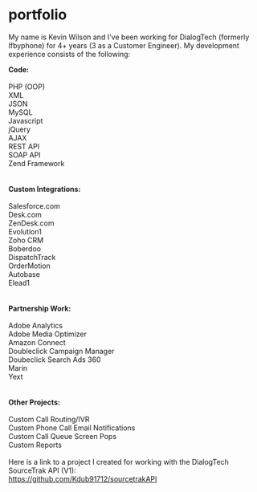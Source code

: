 portfolio
=========

My name is Kevin Wilson and I've been working for DialogTech (formerly Ifbyphone) for 4+ years (3 as a Customer Engineer).  My development experience
consists of the following:

<b>Code:</b>
<br><br>
PHP (OOP)<br>
XML<br>
JSON<br>
MySQL<br>
Javascript<br>
jQuery<br>
AJAX<br>
REST API<br>
SOAP API<br>
Zend Framework<br>
<br><br>
<b>Custom Integrations:</b>
<br><br>
Salesforce.com<br>
Desk.com<br>
ZenDesk.com<br>
Evolution1<br>
Zoho CRM<br>
Boberdoo<br>
DispatchTrack<br>
OrderMotion<br>
Autobase<br>
Elead1<br>
<br><br>
<b>Partnership Work:</b>
<br><br>
Adobe Analytics<br>
Adobe Media Optimizer<br>
Amazon Connect<br>
Doubleclick Campaign Manager<br>
Doubeclick Search Ads 360<br>
Marin<br>
Yext<br>
<br><br>
<b>Other Projects:</b>
<br><br>
Custom Call Routing/IVR<br>
Custom Phone Call Email Notifications<br>
Custom Call Queue Screen Pops<br>
Custom Reports
<br><br>
Here is a link to a project I created for working with the DialogTech SourceTrak API (V1):
<br>
https://github.com/Kdub91712/sourcetrakAPI
